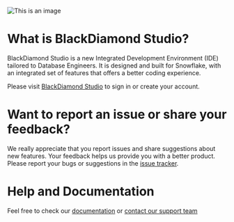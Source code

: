 ![This is an image](https://mobilizeux.blob.core.windows.net/bifrost/LogoDarkMode.png)

# What is BlackDiamond Studio?
BlackDiamond Studio is a new Integrated Development Environment (IDE) tailored to Database Engineers. It is designed and built for Snowflake, with an integrated set of features that offers a better coding experience.

Please visit [BlackDiamond Studio](https://bds.mobilize.net/) to sign in or create your account. 

# Want to report an issue or share your feedback?
We really appreciate that you report issues and share suggestions about new features. Your feedback helps us provide you with a better product. 
Please report your bugs or suggestions in the [issue tracker](https://github.com/MobilizeNet/BlackDiamondStudio/issues). 

# Help and Documentation
Feel free to check our [documentation](https://docs.mobilize.net/bifrost-documentation-or-mobilize.net/blackdiamond-studio-documentation/introduction) or [contact our support team](https://www.mobilize.net/contact)

